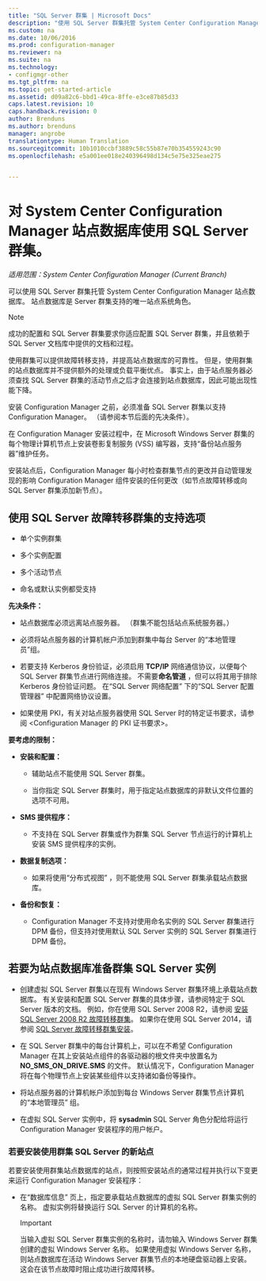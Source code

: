 ```yaml
---
title: "SQL Server 群集 | Microsoft Docs"
description: "使用 SQL Server 群集托管 System Center Configuration Manager 站点数据库。 包括受支持选项的相关信息。"
ms.custom: na
ms.date: 10/06/2016
ms.prod: configuration-manager
ms.reviewer: na
ms.suite: na
ms.technology:
- configmgr-other
ms.tgt_pltfrm: na
ms.topic: get-started-article
ms.assetid: d09a82c6-bbd1-49ca-8ffe-e3ce87b85d33
caps.latest.revision: 10
caps.handback.revision: 0
author: Brenduns
ms.author: brenduns
manager: angrobe
translationtype: Human Translation
ms.sourcegitcommit: 10b1010ccbf3889c58c55b87e70b354559243c90
ms.openlocfilehash: e5a001ee018e240396498d134c5e75e325eae275


---
```

# <a name="use-a-sql-server-cluster-for-the-system-center-configuration-manager-site-database"></a>对 System Center Configuration Manager 站点数据库使用 SQL Server 群集。

*适用范围：System Center Configuration Manager (Current Branch)*


 可以使用 SQL Server 群集托管 System Center Configuration Manager 站点数据库。 站点数据库是 Server 群集支持的唯一站点系统角色。  

> [!NOTE]  
>  成功的配置和 SQL Server 群集要求你适应配置 SQL Server 群集，并且依赖于 SQL Server 文档库中提供的文档和过程。  

 使用群集可以提供故障转移支持，并提高站点数据库的可靠性。 但是，使用群集的站点数据库并不提供额外的处理或负载平衡优点。 事实上，由于站点服务器必须查找 SQL Server 群集的活动节点之后才会连接到站点数据库，因此可能出现性能下降。  

 安装 Configuration Manager 之前，必须准备 SQL Server 群集以支持 Configuration Manager。 （请参阅本节后面的先决条件）。  

 在 Configuration Manager 安装过程中，在 Microsoft Windows Server 群集的每个物理计算机节点上安装卷影复制服务 (VSS) 编写器，支持“备份站点服务器”维护任务。  

 安装站点后，Configuration Manager 每小时检查群集节点的更改并自动管理发现的影响 Configuration Manager 组件安装的任何更改（如节点故障转移或向 SQL Server 群集添加新节点）。  

## <a name="supported-options-for-using-a-sql-server-failover-cluster"></a>使用 SQL Server 故障转移群集的支持选项

-   单个实例群集  

-   多个实例配置  

-   多个活动节点  

-   命名或默认实例都受支持  

**先决条件：**  

-   站点数据库必须远离站点服务器。 （群集不能包括站点系统服务器。）  

-   必须将站点服务器的计算机帐户添加到群集中每台 Server 的“本地管理员”组。  

-   若要支持 Kerberos 身份验证，必须启用 **TCP/IP** 网络通信协议，以便每个 SQL Server 群集节点进行网络连接。 不需要**命名管道** ，但可以将其用于排除 Kerberos 身份验证问题。 在“SQL Server 网络配置”  下的“SQL Server 配置管理器” 中配置网络协议设置。  

-   如果使用 PKI，有关对站点服务器使用 SQL Server 时的特定证书要求，请参阅 &lt;Configuration Manager 的 PKI 证书要求>。  

**要考虑的限制：**  

-   **安装和配置：**  

    -   辅助站点不能使用 SQL Server 群集。  

    -   当你指定 SQL Server 群集时，用于指定站点数据库的非默认文件位置的选项不可用。  

-   **SMS 提供程序：**  

    -   不支持在 SQL Server 群集或作为群集 SQL Server 节点运行的计算机上安装 SMS 提供程序的实例。  

-   **数据复制选项：**  

    -   如果将使用“分布式视图” ，则不能使用 SQL Server 群集承载站点数据库。  

-   **备份和恢复：**  

    -   Configuration Manager 不支持对使用命名实例的 SQL Server 群集进行 DPM 备份，但支持对使用默认 SQL Server 实例的 SQL Server 群集进行 DPM 备份。  

## <a name="to-prepare-a-clustered-sql-server-instance-for-the-site-database"></a>若要为站点数据库准备群集 SQL Server 实例  

-   创建虚拟 SQL Server 群集以在现有 Windows Server 群集环境上承载站点数据库。 有关安装和配置 SQL Server 群集的具体步骤，请参阅特定于 SQL Server 版本的文档。 例如，你在使用 SQL Server 2008 R2，请参阅  [安装 SQL Server 2008 R2 故障转移群集](http://go.microsoft.com/fwlink/p/?LinkId=240231)。 如果你在使用 SQL Server 2014，请参阅 [SQL Server 故障转移群集安装](https://technet.microsoft.com/library/hh231721\(v=sql.120\).aspx)。  

-   在 SQL Server 群集中的每台计算机上，可以在不希望 Configuration Manager 在其上安装站点组件的各驱动器的根文件夹中放置名为 **NO_SMS_ON_DRIVE.SMS** 的文件。 默认情况下，Configuration Manager 将在每个物理节点上安装某些组件以支持诸如备份等操作。  

-   将站点服务器的计算机帐户添加到每台 Windows Server 群集节点计算机的“本地管理员”  组。  

-   在虚拟 SQL Server 实例中，将 **sysadmin** SQL Server 角色分配给将运行 Configuration Manager 安装程序的用户帐户。  

### <a name="to-install-a-new-site-using-a-clustered-sql-server"></a>若要安装使用群集 SQL Server 的新站点  
 若要安装使用群集站点数据库的站点，则按照安装站点的通常过程并执行以下变更来运行 Configuration Manager 安装程序：  

-   在“数据库信息”  页上，指定要承载站点数据库的虚拟 SQL Server 群集实例的名称。  虚拟实例将替换运行 SQL Server 的计算机的名称。  

    > [!IMPORTANT]  
    >  当输入虚拟 SQL Server 群集实例的名称时，请勿输入 Windows Server 群集创建的虚拟 Windows Server 名称。 如果使用虚拟 Windows Server 名称，则站点数据库在活动 Windows Server 群集节点的本地硬盘驱动器上安装。 这会在该节点故障时阻止成功进行故障转移。  



<!--HONumber=Dec16_HO3-->


